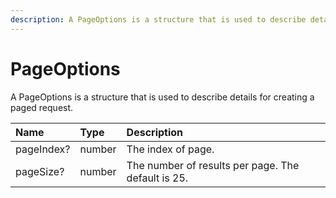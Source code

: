 ```yaml
---
description: A PageOptions is a structure that is used to describe details for creating a paged request.
---
```

# PageOptions

A PageOptions is a structure that is used to describe details for creating a paged request.

| Name | Type | Description |
|:-|:-|:-|
| pageIndex? | number | The index of page. |
| pageSize? | number | The number of results per page. The default is 25. |
